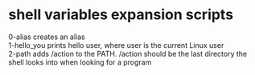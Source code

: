# shell variables expansion scripts
0-alias creates an alias<br>
1-hello_you prints hello user, where user is the current Linux user<br>
2-path adds /action to the PATH. /action should be the last directory the shell looks into when looking for a program<br>

